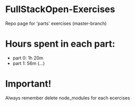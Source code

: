 # FullStackOpen-Exercises
Repo page for 'parts' exercises (master-branch)

# Hours spent in each part:
* part 0: 1h 20m
* part 1: 56m (...)

# Important!
Always remember delete node_modules for each ecercises
